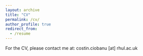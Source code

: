 ```yaml
---
layout: archive
title: "CV"
permalink: /cv/
author_profile: true
redirect_from:
  - /resume
---
```


For the CV, please contact me at: costin.ciobanu [at] rhul.ac.uk
